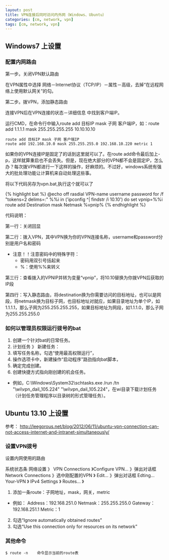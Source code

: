 ```yaml
---
layout: post
title: VPN连接后同时访问内外网（Windows、Ubuntu）
categories: [cm, network, vpn]
tags: [cm, network, vpn]
---
```



## Windows7 上设置

### 配置内网路由

第一步。关闭VPN默认路由

在VPN属性中选择 网络－Internet协议（TCP/IP）－属性－高级，去掉“在远程网络上使用默认网关”的勾。

第二步。拨VPN，添加静态路由

连接VPN后在VPN连接的状态－详细信息 中找到客户端IP。

运行CMD，在命令行中输入route add 目标IP mask 子网 客户端IP，如：route add 1.1.1.1 mask 255.255.255.255 10.10.10.10

```
route add 目标IP mask 子网 客户端IP
route add 192.168.10.0 mask 255.255.255.0 192.168.10.220 metric 1
```

如果你的VPN连接IP是固定了的话到这里就可以了。在route add命令最后加上-p，这样就算重启也不会丢失。但是，现在绝大部分的VPN都不会是固定IP，怎么办？每次拨VPN都进行一下这样的操作，好麻烦的。不过好，windows系统有强大的批处理功能让计算机来自动处理这些事。

将以下代码另存为vpn.bat,执行这个就可以了

{% highlight bat %}
@echo off
rasdial VPN-name username password
for /f "tokens=2 delims=:" %%i in ('ipconfig ^| findstr /i 10.10') do set vpnip=%%i
route add Destination mask Netmask %vpnip%
{% endhighlight %}

代码说明：

第一行：关闭回显

第二行：拨入VPN，其中VPN换为你的VPN连接名称，username和password分别是用户名和密码

* 注意！！注意密码中的特殊字符：
  * 密码用双引号括起来
  * %：使用%%来转义

第三行：查看拨入的VPNIP并转为变量“vpnip”，将10.10替换为你拨VPN后获取的IP段

第四行：写入静态路由，将destination换为你需要访问的目标地址，也可以是网段，将netmask换为目标子网，也目标地址对就应，如果目录地址为单个IP，如1.1.1.1，那么子网为255.255.255.255，如果目标地址为网段，如1.1.1.0，那么子网为255.255.255.0

                  
### 如何以管理员权限运行拨号的bat

                  
1. 创建一个针对bat的日常任务。
2. 计划任务 》 新建任务：
3. 填写任务名称，勾选“使用最高权限运行”，
4. 操作选项卡中，新建操作“启动程序”路劲指向bat脚本，
5. 确定完成创建。
6. 创建快捷方式指向刚创建的机会任务。
  * 例如，C:\Windows\System32\schtasks.exe /run /tn "\wi\vpn_dail_105.224"
  "\wi\vpn_dail_105.224"，在wi目录下载计划任务（计划任务管理程序以目录树的形式管理任务）。



## Ubuntu 13.10 上设置

参考：
<http://leegorous.net/blog/2012/06/11/ubuntu-vpn-connection-can-not-access-internet-and-intranet-simultaneously/>

### 设置VPN拨号

设置内网使用的路由

系统状态条 网络设置 》 VPN Connections 》Configure VPN… 》弹出对话框 Network Connections 》选中刚配置的VPN 》 Edit… 》弹出对话框 Edting… Your-VPN 》 IPv4 Settings 》 Routes... 》

1. 添加一条route：子网地址，mask，网关，metric
  * 例如：
  Address：192.168.251.0   Netmask：255.255.255.0    Gateway：192.168.251.1    Metric：1
2. 勾选“Ignore automatically obtained routes”
3. 勾选“Use this connection only for resources on its network”




### 其他命令

```
$ route -n    命令显示当前的route表
```











